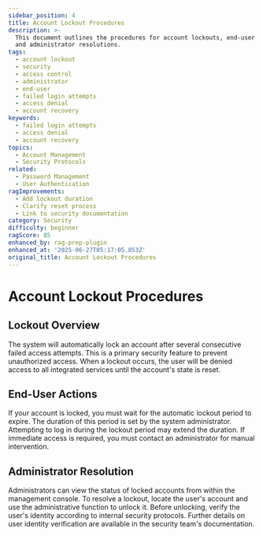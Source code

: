 ```yaml
---
sidebar_position: 4
title: Account Lockout Procedures
description: >-
  This document outlines the procedures for account lockouts, end-user actions,
  and administrator resolutions.
tags:
  - account lockout
  - security
  - access control
  - administrator
  - end-user
  - failed login attempts
  - access denial
  - account recovery
keywords:
  - failed login attempts
  - access denial
  - account recovery
topics:
  - Account Management
  - Security Protocols
related:
  - Password Management
  - User Authentication
ragImprovements:
  - Add lockout duration
  - Clarify reset process
  - Link to security documentation
category: Security
difficulty: beginner
ragScore: 85
enhanced_by: rag-prep-plugin
enhanced_at: '2025-06-27T05:17:05.853Z'
original_title: Account Lockout Procedures
---
```


# Account Lockout Procedures

## Lockout Overview

The system will automatically lock an account after several consecutive failed access attempts. This is a primary security feature to prevent unauthorized access. When a lockout occurs, the user will be denied access to all integrated services until the account's state is reset.

## End-User Actions

If your account is locked, you must wait for the automatic lockout period to expire. The duration of this period is set by the system administrator. Attempting to log in during the lockout period may extend the duration. If immediate access is required, you must contact an administrator for manual intervention.

## Administrator Resolution

Administrators can view the status of locked accounts from within the management console. To resolve a lockout, locate the user's account and use the administrative function to unlock it. Before unlocking, verify the user's identity according to internal security protocols. Further details on user identity verification are available in the security team's documentation.
